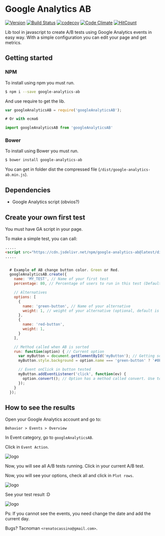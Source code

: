 # Google Analytics AB

[![Version](http://img.shields.io/npm/v/google-analytics-ab.svg)](https://www.npmjs.org/package/google-analytics-ab) [![Build Status](https://travis-ci.org/tacnoman/googleAnalyticsAB.svg?branch=master)](https://travis-ci.org/tacnoman/googleAnalyticsAB) [![codecov](https://codecov.io/gh/tacnoman/googleAnalyticsAB/branch/master/graph/badge.svg)](https://codecov.io/gh/tacnoman/googleAnalyticsAB) [![Code Climate](https://codeclimate.com/github/tacnoman/googleAnalyticsAB/badges/gpa.svg)](https://codeclimate.com/github/tacnoman/googleAnalyticsAB) [![HitCount](http://hits.dwyl.io/tacnoman/googleAnalyticsAB.svg)](http://hits.dwyl.io/tacnoman/googleAnalyticsAB)


Lib tool in javascript to create A/B tests using Google Analytics events in easy way. With a simple configuration you can edit your page and get metrics.

## Getting started

### NPM
To install using npm you must run.

```bash
$ npm i --save google-analytics-ab
```

And use require to get the lib.

```js
var googleAnalyticsAB = require('googleAnalyticsAB');

# Or with ecma6

import googleAnalyticsAB from 'googleAnalyticsAB'
```

### Bower
To install using Bower you must run.

```bash
$ bower install google-analytics-ab
```

You can get in folder dist the compressed file (`/dist/google-analytics-ab.min.js`).

## Dependencies

- Google Analytics script (obvios?)

## Create your own first test

You must have GA script in your page.

To make a simple test, you can call:
```html
.....
<script src="https://cdn.jsdelivr.net/npm/google-analytics-ab@latest/dist/google-analytics-ab.min.js"></script>
.....
```

```js

  # Example of AB change button color. Green or Red.
  googleAnalyticsAB.create({
    name: 'MY_TEST', // Name of your first test
    percentage: 80, // Percentage of users to run in this test (Default is 80)

    // Alternatives
    options: [
      {
        name: 'green-button', // Name of your alternative
        weight: 1, // weight of your alternative (optional, default is 1)
      },
      {
        name: 'red-button',
        weight: 1,
      }
    ],

    // Method called when AB is sorted
    run: function(option) { // Current option
      var myButton = document.getElementById('myButton'); // Getting some button
      myButton.style.background = option.name === 'green-button' ? '#0F0' : '#F00'; // Change color using the label

      // Event onClick in button tested
      myButton.addEventListener('click', function(ev) {
        option.convert(); // Option has a method called convert. Use to convert :D
      });
    }
  });

```

## How to see the results

Open your Google Analytics account and go to:

`Behavior > Events > Overview`

In Event category, go to `googleAnalyticsAB`.

Click in `Event Action`.

<img src="https://raw.githubusercontent.com/tacnoman/googleAnalyticsAb/master/images/top-events-analytics-01.jpg" alt="logo" title="Event action">

Now, you will see all A/B tests running.
Click in your current A/B test.

Now, you will see your options, check all and click in `Plot rows`.

<img src="https://raw.githubusercontent.com/tacnoman/googleAnalyticsAb/master/images/top-events-analytics-02.jpg" alt="logo" title="Analytics plot lines">

See your test result :D

<img src="https://raw.githubusercontent.com/tacnoman/googleAnalyticsAb/master/images/top-events-analytics-03.jpg" alt="logo" title="Analytics result">


Ps: If you cannot see the events, you need change the date and add the current day.

Bugs? Tacnoman `<renatocassino@gmail.com>`.
